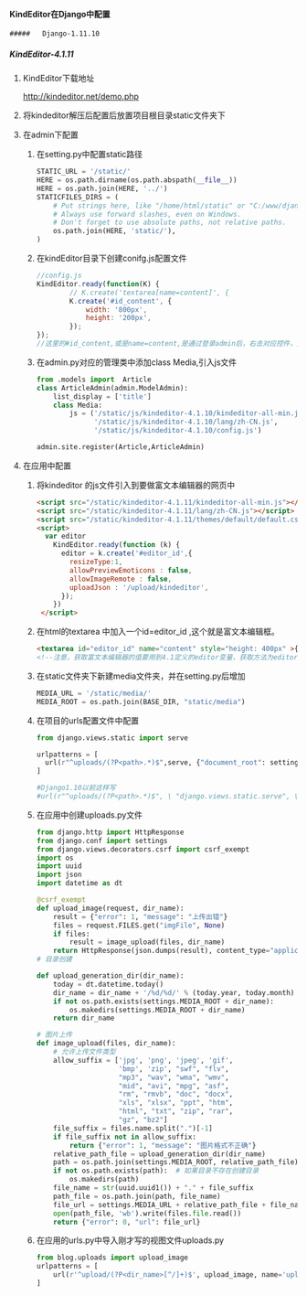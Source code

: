 #### KindEditor在Django中配置

	##### 	Django-1.11.10

#####	KindEditor-4.1.11

1. KindEditor下载地址

   http://kindeditor.net/demo.php

2. 将kindeditor解压后配置后放置项目根目录static文件夹下

3. 在admin下配置

   1. 在setting.py中配置static路径

      ```python
      STATIC_URL = '/static/'
      HERE = os.path.dirname(os.path.abspath(__file__))
      HERE = os.path.join(HERE, '../')
      STATICFILES_DIRS = (
          # Put strings here, like "/home/html/static" or "C:/www/django/static".
          # Always use forward slashes, even on Windows.
          # Don't forget to use absolute paths, not relative paths.
          os.path.join(HERE, 'static/'),
      )
      ```

   2. 在kindEditor目录下创建conifg.js配置文件

      ```javascript
      //config.js
      KindEditor.ready(function(K) {
              // K.create('textarea[name=content]', {
              K.create('#id_content', {
                  width: '800px',
                  height: '200px',
              });
      });
      //这里的#id_content,或是name=content,是通过登录admin后，右击对应控件，选择审查元素获得的。
      ```

   3. 在admin.py对应的管理类中添加class Media,引入js文件

      ```python
      from .models import  Article
      class ArticleAdmin(admin.ModelAdmin):
          list_display = ['title']
          class Media:
              js = ('/static/js/kindeditor-4.1.10/kindeditor-all-min.js',
                    '/static/js/kindeditor-4.1.10/lang/zh-CN.js',
                    '/static/js/kindeditor-4.1.10/config.js')

      admin.site.register(Article,ArticleAdmin)
      ```

4. 在应用中配置

   1. 将kindeditor 的js文件引入到要做富文本编辑器的网页中

      ```html
      <script src="/static/kindeditor-4.1.11/kindeditor-all-min.js"></script>
      <script src="/static/kindeditor-4.1.11/lang/zh-CN.js"></script>
      <script src="/static/kindeditor-4.1.11/themes/default/default.css"></script>
      <script>
      	var editor
          KindEditor.ready(function (k) {
            editor = k.create('#editor_id',{
              resizeType:1,
              allowPreviewEmoticons : false,
              allowImageRemote : false,
              uploadJson : '/upload/kindeditor',
            });
          })
       </script>
      ```

   2. 在html的textarea 中加入一个id=editor_id ,这个就是富文本编辑框。

      ```html
      <textarea id="editor_id" name="content" style="height: 400px" >{{ text }}</textarea>
      <!--注意，获取富文本编辑器的值要用到4.1定义的editor变量，获取方法为editor.html()-->
      ```

   3. 在static文件夹下新建media文件夹，并在setting.py后增加

      ```python
      MEDIA_URL = '/static/media/'
      MEDIA_ROOT = os.path.join(BASE_DIR, "static/media")
      ```

   4. 在项目的urls配置文件中配置

      ```python
      from django.views.static import serve

      urlpatterns = [
      	url(r"^uploads/(?P<path>.*)$",serve, {"document_root": settings.MEDIA_ROOT, }),
      ]

      #Django1.10以前这样写
      #url(r"^uploads/(?P<path>.*)$", \ "django.views.static.serve", \ {"document_root": settings.MEDIA_ROOT,}),
      ```

   5. 在应用中创建uploads.py文件

      ```python
      from django.http import HttpResponse
      from django.conf import settings
      from django.views.decorators.csrf import csrf_exempt
      import os
      import uuid
      import json
      import datetime as dt

      @csrf_exempt
      def upload_image(request, dir_name):
          result = {"error": 1, "message": "上传出错"}
          files = request.FILES.get("imgFile", None)
          if files:
              result = image_upload(files, dir_name)
          return HttpResponse(json.dumps(result), content_type="application/json")
      # 目录创建

      def upload_generation_dir(dir_name):
          today = dt.datetime.today()
          dir_name = dir_name + '/%d/%d/' % (today.year, today.month)
          if not os.path.exists(settings.MEDIA_ROOT + dir_name):
              os.makedirs(settings.MEDIA_ROOT + dir_name)
          return dir_name

      # 图片上传
      def image_upload(files, dir_name):
          # 允许上传文件类型
          allow_suffix = ['jpg', 'png', 'jpeg', 'gif',
                          'bmp', 'zip', "swf", "flv",
                          "mp3", "wav", "wma", "wmv",
                          "mid", "avi", "mpg", "asf",
                          "rm", "rmvb", "doc", "docx",
                          "xls", "xlsx", "ppt", "htm",
                          "html", "txt", "zip", "rar",
                          "gz", "bz2"]
          file_suffix = files.name.split(".")[-1]
          if file_suffix not in allow_suffix:
              return {"error": 1, "message": "图片格式不正确"}
          relative_path_file = upload_generation_dir(dir_name)
          path = os.path.join(settings.MEDIA_ROOT, relative_path_file)
          if not os.path.exists(path):  # 如果目录不存在创建目录
              os.makedirs(path)
          file_name = str(uuid.uuid1()) + "." + file_suffix
          path_file = os.path.join(path, file_name)
          file_url = settings.MEDIA_URL + relative_path_file + file_name
          open(path_file, 'wb').write(files.file.read())
          return {"error": 0, "url": file_url}
      ```

   6. 在应用的urls.py中导入刚才写的视图文件uploads.py

      ```python
      from blog.uploads import upload_image
      urlpatterns = [
          url(r'^upload/(?P<dir_name>[^/]+)$', upload_image, name='upload_image'),
      ]
      ```

      ​
